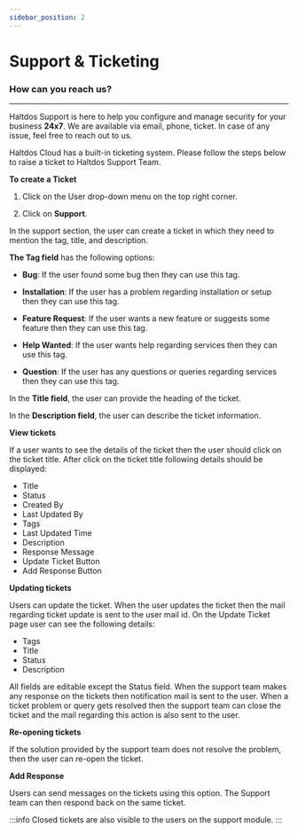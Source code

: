 ```yaml
---
sidebar_position: 2
---
```


# Support & Ticketing

### How can you reach us?

---

Haltdos Support is here to help you configure and manage security for your business **24x7**. We are available via email, phone, ticket. In case of any issue, feel free to reach out to us.

Haltdos Cloud has a built-in ticketing system. Please follow the steps below to raise a ticket to Haltdos Support Team.

**To create a Ticket**

1) Click on the User drop-down menu on the top right corner.

2) Click on **Support**.

In the support section, the user can create a ticket in which they need to mention the tag, title, and description.

**The Tag field** has the following options:

- **Bug**: If the user found some bug then they can use this tag.

- **Installation**: If the user has a problem regarding installation or setup then they can use this tag.

- **Feature Request**: If the user wants a new feature or suggests some feature then they can use this tag.

- **Help Wanted**: If the user wants help regarding services then they can use this tag.

- **Question**: If the user has any questions or queries regarding services then they can use this tag.

In the **Title field**, the user can provide the heading of the ticket.

In the **Description field**, the user can describe the ticket information.

**View tickets**

If a user wants to see the details of the ticket then the user should click on the ticket title. After click on the ticket title following details should be displayed:

- Title  
- Status  
- Created By  
- Last Updated By  
- Tags  
- Last Updated Time 
- Description 
- Response Message 
- Update Ticket Button 
- Add Response Button 

**Updating tickets**

Users can update the ticket. When the user updates the ticket then the mail regarding ticket update is sent to the user mail id. On the Update Ticket page user can see the following details:

- Tags 
- Title  
- Status 
- Description 

All fields are editable except the Status field. 
When the support team makes any response on the tickets then notification mail is sent to the user. When a ticket problem or query gets resolved then the support team can close the ticket and the mail regarding this action is also sent to the user.

**Re-opening tickets**

If the solution provided by the support team does not resolve the problem, then the user can re-open the ticket.

**Add Response**

Users can send messages on the tickets using this option. The Support team can then respond back on the same ticket.

:::info
Closed tickets are also visible to the users on the support module.
:::